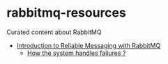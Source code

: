 # rabbitmq-resources
Curated content about RabbitMQ

* [Introduction to Reliable Messaging with RabbitMQ ](https://www.youtube.com/watch?v=XjuiZM7JzPw)
  * [How the system handles failures ?](https://youtu.be/XjuiZM7JzPw?t=4m47s)
